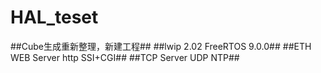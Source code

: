 ﻿# HAL_teset
##Cube生成重新整理，新建工程##
##lwip 2.02   FreeRTOS 9.0.0##
##ETH WEB Server http SSI+CGI##
##TCP Server UDP NTP##